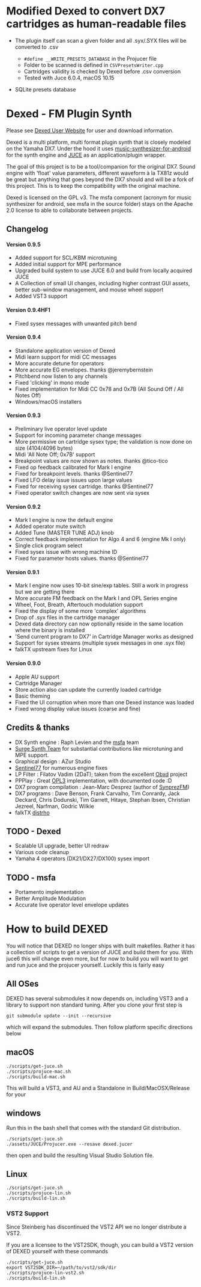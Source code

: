 Modified Dexed to convert DX7 cartridges as human-readable files
=======================

* The plugin itself can scan a given folder and all .syx/.SYX files will be converted to .csv
  * ```#define __WRITE_PRESETS_DATABASE``` in the Projucer file
  * Folder to be scanned is defined in ```CSVPresetsWriter.cpp```
  * Cartridges validity is checked by Dexed before .csv conversion
  * Tested with Juce 6.0.4, macOS 10.15

* SQLite presets database


Dexed - FM Plugin Synth
=======================


Please see [Dexed User Website](https://asb2m10.github.io/dexed) for user and download information.

Dexed is a multi platform, multi format plugin synth that is closely modeled on the Yamaha DX7. 
Under the hood it uses [music-synthesizer-for-android](https://github.com/google/music-synthesizer-for-android) 
for the synth engine and [JUCE](https://www.juce.com) as an application/plugin wrapper.

The goal of this project is to be a tool/companion for the original DX7. Sound engine 
with 'float' value parameters, different waveform à la TX81z would be great but anything that 
goes beyond the DX7 should and will be a fork of this project. This is to keep the compatibility with
the original machine.

Dexed is licensed on the GPL v3. The msfa component (acronym for music synthesizer for android, see msfa 
in the source folder) stays on the Apache 2.0 license to able to collaborate between projects.

Changelog
---------
#### Version 0.9.5
* Added support for SCL/KBM microtuning
* Added initial support for MPE performance
* Upgraded build system to use JUCE 6.0 and build from locally acquired JUCE
* A Collection of small UI changes, including higher contrast GUI assets, better sub-window management, 
  and mouse wheel support
* Added VST3 support

#### Version 0.9.4HF1
* Fixed sysex messages with unwanted pitch bend

#### Version 0.9.4
* Standalone application version of Dexed
* Midi learn support for midi CC messages
* More accurate detune for operators
* More accurate EG envelopes. thanks @jeremybernstein
* Pitchbend now listen to any channels
* Fixed 'clicking' in mono mode
* Fixed implementation for Midi CC 0x78 and 0x7B (All Sound Off / All Notes Off)
* Windows/macOS installers

#### Version 0.9.3
* Preliminary live operator level update
* Support for incoming parameter change messages
* More permissive on cartridge sysex type; the validation is now done on size (4104/4096 bytes)
* Midi 'All Note Off; 0x7B' support
* Breakpoint values are now shown as notes. thanks @tico-tico
* Fixed op feedback calibrated for Mark I engine
* Fixed for breakpoint levels. thanks @Sentinel77
* Fixed LFO delay issue issues upon large values
* Fixed for receiving sysex cartridge. thanks @Sentinel77
* Fixed operator switch changes are now sent via sysex

#### Version 0.9.2
* Mark I engine is now the default engine
* Added operator mute switch
* Added Tune (MASTER TUNE ADJ) knob
* Correct feedback implementation for Algo 4 and 6 (engine Mk I only)
* Single click program select
* Fixed sysex issue with wrong machine ID
* Fixed for parameter hosts values. thanks @Sentinel77

#### Version 0.9.1
* Mark I engine now uses 10-bit sine/exp tables. Still a work in progress but we are getting there
* More accurate FM feedback on the Mark I and OPL Series engine
* Wheel, Foot, Breath, Aftertouch modulation support
* Fixed the display of some more 'complex' algorithms
* Drop of .syx files in the cartridge manager
* Dexed data directory can now optionally reside in the same location where the binary is installed
* 'Send current program to DX7' in Cartridge Manager works as designed
* Support for sysex streams (multiple sysex messages in one .syx file)
* falkTX upstream fixes for Linux

#### Version 0.9.0
* Apple AU support
* Cartridge Manager
* Store action also can update the currently loaded cartridge
* Basic theming
* Fixed the UI corruption when more than one Dexed instance was loaded
* Fixed wrong display value issues (coarse and fine)

Credits & thanks
----------------
* DX Synth engine : Raph Levien and the [msfa](https://github.com/google/music-synthesizer-for-android) team 
* [Surge Synth Team](https://surge-synth-team.org/) for substantial contributions like microtuning and MPE support.
* Graphical design : AZur Studio
* [Sentinel77](https://github.com/Sentinel77) for numerous engine fixes
* LP Filter : Filatov Vadim (2DaT); taken from the excellent [Obxd](https://obxd.wordpress.com) project
* PPPlay : Great [OPL3](https://github.com/stohrendorf/ppplay) implementation, with documented code :D
* DX7 program compilation : Jean-Marc Desprez (author of [SynprezFM](http://www.synprez.com/SynprezFM)) 
* DX7 programs : Dave Benson, Frank Carvalho, Tim Conrardy, Jack Deckard, Chris Dodunski, Tim Garrett, Hitaye, Stephan Ibsen, Christian Jezreel, Narfman, Godric Wilkie
* falkTX [distrho](http://distrho.sourceforge.net/)

TODO - Dexed 
------------
* Scalable UI upgrade, better UI redraw
* Various code cleanup
* Yamaha 4 operators (DX21/DX27/DX100) sysex import

TODO - msfa
-----------
* Portamento implementation
* Better Amplitude Modulation
* Accurate live operator level envelope updates

# How to build DEXED

You will notice that DEXED no longer ships with built makefiles. Rather it has a collection of scripts to 
get a version of JUCE and build them for you. With juce6 this will change even more, but for now to build you
will want to get and run juce and the projucer yourself. Luckily this is fairly easy

## All OSes

DEXED has several submodules it now depends on, including VST3 and a library to support non standard tuning.
After you clone your first step is

```
git submodule update --init --recursive
```

which will expand the submodules. Then follow platform specific directions below

## macOS

```
./scripts/get-juce.sh
./scripts/projuce-mac.sh
./scripts/build-mac.sh
```

This will build a VST3, and AU and a Standalone in Build/MacOSX/Release for your

## windows
Run this in the bash shell that comes with the standard Git distribution.

```
./scripts/get-juce.sh
./assets/JUCE/Projucer.exe --resave dexed.jucer
```

then open and build the resulting Visual Studio Solution file.

## Linux

```
./scripts/get-juce.sh
./scripts/projuce-lin.sh
./scripts/build-lin.sh
```

### VST2 Support
Since Steinberg has discontinued the VST2 API we no longer distribute a VST2.

If you are a licensee to the VST2SDK, though, you can build a VST2 version of DEXED yourself with these commands

```
./scripts/get-juce.sh
export VST2SDK_DIR=~/path/to/vst2/sdk/dir
./scripts/projuce-lin-vst2.sh
./scripts/build-lin.sh
```
